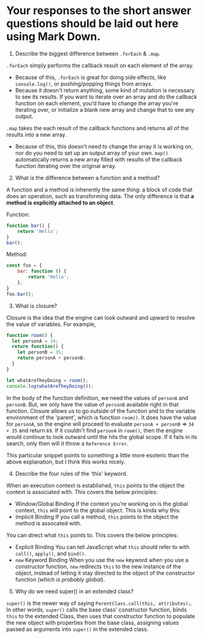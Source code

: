 # Your responses to the short answer questions should be laid out here using Mark Down.
1. Describe the biggest difference between `.forEach` & `.map`.

`.forEach` simply performs the callback result on each element of the array.
* Because of this, `.forEach` is great for doing side effects, like `console.log()`, or pushing/popping things from arrays.
* Because it doesn't return anything, some kind of mutation is necessary to see its results. If you want to iterate over an array and do the callback function on each element, you'd have to change the array you're iterating over, or initialize a blank new array and change that to see any output.

`.map` takes the each result of the callback functions and returns all of the results into a new array.
* Because of this, this doesn't need to change the array it is working on, nor do you need to set up an output array of your own. `map()` automatically returns a new array filled with results of the callback function iterating over the original array.



2. What is the difference between a function and a method?

A function and a method is inherently the same thing: a block of code that does an operation, such as transforming data. The only difference is that **a method is explicitly attached to an object**. 

Function:
```js
function bar() {
    return 'Hello';
}
bar();
```

Method:
```js
const foo = {
    bar: function () {
        return 'Hello';
    },
}
foo.bar();
```

3. What is closure?

Closure is the idea that the engine can look outward and upward to resolve the value of variables. For example, 

```js
function room() {
  let personA = 34;
  return function() {
    let personB = 35;
    return personA + personB;
  }
}

let whatAreTheyDoing = room();
console.log(whatAreTheyDoing());
```

In the body of the function definition, we need the values of `personA` and `personB`. But, we only have the value of `personB` available right in that function. Closure allows us to go outside of the function and to the variable environment of the 'parent', which is function `room()`. It does have the value for `personA`, so the engine will proceed to evaluate `personA + personB` => `34 + 35` and return `69`. If it couldn't find `personA` in `room()`, then the engine would continue to look outward until the hits the global scope. If it fails in its search, only then will it throw a `Reference Error`.

This particular snippet points to something a little more esoteric than the above explanation, but I think this works nicely.

4. Describe the four rules of the 'this' keyword.

When an execution context is established, `this` points to the object the context is associated with. This covers the below principles:
* Window/Global Binding
If the context you're working on is the global context, `this` will point to the global object. This is kinda why this:
* Implicit Binding
If you call a method, `this` points to the object the method is assocated with.

You can direct what `this` points to. This covers the below principles:
* Explicit Binding
You can tell JavaScript what `this` should refer to with `call()`, `apply()`, and `bind()`.
* `new` Keyword Binding
When you use the `new` keyword when you use a constructor function, `new` redirects `this` to the new instance of the object, instead of letting it stay directed to the object of the constructor function (*which is probably global*).

5. Why do we need super() in an extended class?

`super()` is the newer way of saying `ParentClass.call(this, attributes);`. In other words, `super()` calls the base class' constructor function, binds `this` to the extended Class, then uses that constructor function to populate the new object with properties from the base class, assigning values passed as arguments into `super()` in the extended class.